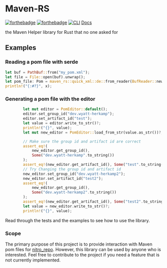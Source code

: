 # Maven-RS
[![forthebadge](https://forthebadge.com/images/badges/made-with-rust.svg)](https://forthebadge.com)
[![forthebadge](https://forthebadge.com/images/badges/powered-by-coffee.svg)](https://forthebadge.com)
[![CLI](https://github.com/wyatt-herkamp/maven-rs/actions/workflows/check.yml/badge.svg)](https://github.com/wyatt-herkamp/maven-rs/actions/workflows/check.yml)
[Docs](https://wyatt-herkamp.github.io/maven-rs/maven_rs/index.html)

the Maven Helper library for Rust that no one asked for

## Examples

### Reading a pom file with serde
```rust
let buf = PathBuf::from("my_pom.xml");
let file = File::open(buf).unwrap();
let pom_file: Pom = maven_rs::quick_xml::de::from_reader(BufReader::new(file)).unwrap();
println!("{:#?}", x);
```

### Generating a pom file with the editor
```rust
        let mut editor = PomEditor::default();
        editor.set_group_id("dev.wyatt-herkamp");
        editor.set_artifact_id("test");
        let value = editor.write_to_str()?;
        println!("{}", value);
        let mut new_editor = PomEditor::load_from_str(value.as_str())?;

        // Make sure the group id and artifact id are correct
        assert_eq!(
            new_editor.get_group_id(),
            Some("dev.wyatt-herkamp".to_string())
        );
        assert_eq!(new_editor.get_artifact_id(), Some("test".to_string()));
        // Try Changing the group id and artifact id
        new_editor.set_group_id("dev.wyatt-herkamp2");
        new_editor.set_artifact_id("test2");
        assert_eq!(
            new_editor.get_group_id(),
            Some("dev.wyatt-herkamp2".to_string())
        );
        assert_eq!(new_editor.get_artifact_id(), Some("test2".to_string()));
        let value = new_editor.write_to_str()?;
        println!("{}", value);
```
Read through the tests and the examples to see how to use the library.

### Scope

The primary purpose of this project is to provide interaction with Maven pom files for [nitro_repo](https://github.com/wyatt-herkamp/nitro_repo). However, this library can be used by anyone who is interested. Feel free to contribute to the project if you need a feature that is not currently implemented.

